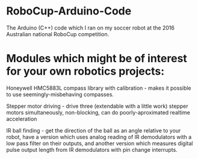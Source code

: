 # RoboCup-Arduino-Code
The Arduino (C++) code which I ran on my soccer robot at the 2016 Australian national RoboCup competition.

# Modules which might be of interest for your own robotics projects:
Honeywell HMC5883L compass library with calibration - makes it possible to use seemingly-misbehaving compasses.

Stepper motor driving - drive three (extendable with a little work) stepper motors simultaneously, non-blocking, can do poorly-aproximated realtime acceleration

IR ball finding - get the direction of the ball as an angle relative to your robot, have a version which uses analog reading of IR demodulators with a low pass filter on their outputs, and another version which measures digital pulse output length from IR demodulators with pin change interrupts.
